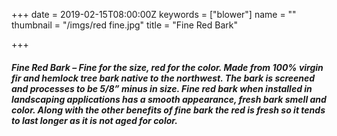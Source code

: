 +++
date = 2019-02-15T08:00:00Z
keywords = ["blower"]
name = ""
thumbnail = "/imgs/red fine.jpg"
title = "Fine Red Bark"

+++
##### Fine Red Bark – Fine for the size, red for the color. Made from 100% virgin fir and hemlock tree bark native to the northwest. The bark is screened and processes to be 5/8” minus in size. Fine red bark when installed in landscaping applications has a smooth appearance, fresh bark smell and color. Along with the other benefits of fine bark the red is fresh so it tends to last longer as it is not aged for color. 